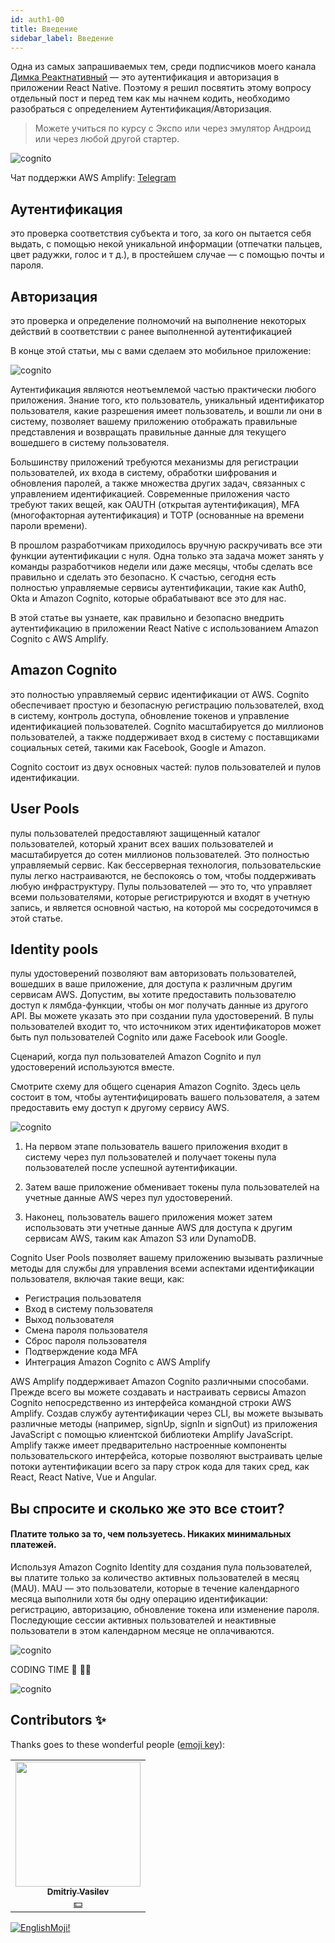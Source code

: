 ```yaml
---
id: auth1-00
title: Введение
sidebar_label: Введение
---
```


Одна из самых запрашиваемых тем, среди подписчиков моего канала [Димка Реактнативный](https://www.youtube.com/channel/UCOxewePwIQATdHTD3yZ2UZw) — это аутентификация и авторизация в приложении React Native. Поэтому я решил посвятить этому вопросу отдельный пост и перед тем как мы начнем кодить, необходимо разобраться с определением Аутентификация/Авторизация.

> Можете учиться по курсу с Экспо или через эмулятор Андроид или через любой другой стартер.

![cognito](/img/auth/01.png)

Чат поддержки AWS Amplify: [Telegram](https://teleg.run/awsamplify)

## Аутентификация

это проверка соответствия субъекта и того, за кого он пытается себя выдать, с помощью некой уникальной информации (отпечатки пальцев, цвет радужки, голос и т д.), в простейшем случае — с помощью почты и пароля.

## Авторизация

это проверка и определение полномочий на выполнение некоторых действий в соответствии с ранее выполненной аутентификацией

В конце этой статьи, мы с вами сделаем это мобильное приложение:

![cognito](/img/auth/00.png)

Аутентификация являются неотъемлемой частью практически любого приложения. Знание того, кто пользователь, уникальный идентификатор пользователя, какие разрешения имеет пользователь, и вошли ли они в систему, позволяет вашему приложению отображать правильные представления и возвращать правильные данные для текущего вошедшего в систему пользователя.

Большинству приложений требуются механизмы для регистрации пользователей, их входа в систему, обработки шифрования и обновления паролей, а также множества других задач, связанных с управлением идентификацией. Современные приложения часто требуют таких вещей, как OAUTH (открытая аутентификация), MFA (многофакторная аутентификация) и TOTP (основанные на времени пароли времени).

В прошлом разработчикам приходилось вручную раскручивать все эти функции аутентификации с нуля. Одна только эта задача может занять у команды разработчиков недели или даже месяцы, чтобы сделать все правильно и сделать это безопасно. К счастью, сегодня есть полностью управляемые сервисы аутентификации, такие как Auth0, Okta и Amazon Cognito, которые обрабатывают все это для нас.

В этой статье вы узнаете, как правильно и безопасно внедрить аутентификацию в приложении React Native с использованием Amazon Cognito с AWS Amplify.

## Amazon Cognito

это полностью управляемый сервис идентификации от AWS. Cognito обеспечивает простую и безопасную регистрацию пользователей, вход в систему, контроль доступа, обновление токенов и управление идентификацией пользователей. Cognito масштабируется до миллионов пользователей, а также поддерживает вход в систему с поставщиками социальных сетей, такими как Facebook, Google и Amazon.

Cognito состоит из двух основных частей: пулов пользователей и пулов идентификации.

## User Pools

пулы пользователей предоставляют защищенный каталог пользователей, который хранит всех ваших пользователей и масштабируется до сотен миллионов пользователей. Это полностью управляемый сервис. Как бессерверная технология, пользовательские пулы легко настраиваются, не беспокоясь о том, чтобы поддерживать любую инфраструктуру. Пулы пользователей — это то, что управляет всеми пользователями, которые регистрируются и входят в учетную запись, и является основной частью, на которой мы сосредоточимся в этой статье.

## Identity pools

пулы удостоверений позволяют вам авторизовать пользователей, вошедших в ваше приложение, для доступа к различным другим сервисам AWS. Допустим, вы хотите предоставить пользователю доступ к лямбда-функции, чтобы он мог получать данные из другого API. Вы можете указать это при создании пула удостоверений. В пулы пользователей входит то, что источником этих идентификаторов может быть пул пользователей Cognito или даже Facebook или Google.

Сценарий, когда пул пользователей Amazon Cognito и пул удостоверений используются вместе.

Смотрите схему для общего сценария Amazon Cognito. Здесь цель состоит в том, чтобы аутентифицировать вашего пользователя, а затем предоставить ему доступ к другому сервису AWS.

![cognito](/img/auth/auth00.png)

1. На первом этапе пользователь вашего приложения входит в систему через пул пользователей и получает токены пула пользователей после успешной аутентификации.

2. Затем ваше приложение обменивает токены пула пользователей на учетные данные AWS через пул удостоверений.

3. Наконец, пользователь вашего приложения может затем использовать эти учетные данные AWS для доступа к другим сервисам AWS, таким как Amazon S3 или DynamoDB.

Cognito User Pools позволяет вашему приложению вызывать различные методы для службы для управления всеми аспектами идентификации пользователя, включая такие вещи, как:

- Регистрация пользователя
- Вход в систему пользователя
- Выход пользователя
- Смена пароля пользователя
- Сброс пароля пользователя
- Подтверждение кода MFA
- Интеграция Amazon Cognito с AWS Amplify

AWS Amplify поддерживает Amazon Cognito различными способами. Прежде всего вы можете создавать и настраивать сервисы Amazon Cognito непосредственно из интерфейса командной строки AWS Amplify. Создав службу аутентификации через CLI, вы можете вызывать различные методы (например, signUp, signIn и signOut) из приложения JavaScript с помощью клиентской библиотеки Amplify JavaScript. Amplify также имеет предварительно настроенные компоненты пользовательского интерфейса, которые позволяют выстраивать целые потоки аутентификации всего за пару строк кода для таких сред, как React, React Native, Vue и Angular.

## Вы спросите и сколько же это все стоит?

#### Платите только за то, чем пользуетесь. Никаких минимальных платежей.

Используя Amazon Cognito Identity для создания пула пользователей, вы платите только за количество активных пользователей в месяц (MAU). MAU — это пользователи, которые в течение календарного месяца выполнили хотя бы одну операцию идентификации: регистрацию, авторизацию, обновление токена или изменение пароля. Последующие сессии активных пользователей и неактивные пользователи в этом календарном месяце не оплачиваются.

![cognito](/img/auth/auth01.png)

CODING TIME 🏼‍  👩🏻‍  

![cognito](https://media.giphy.com/media/836HiJc7pgzy8iNXCn/giphy.gif)

## Contributors ✨

Thanks goes to these wonderful people ([emoji key](https://allcontributors.org/docs/en/emoji-key)):

<table>
  <tr>
    <td align="center"><a href="https://fullstackserverless.github.io/"><img src="https://avatars0.githubusercontent.com/u/6774813?v=4?s=200" width="200px;" alt=""/><br /><sub><b>Dmitriy Vasilev</b></sub></a><br /> <a href="https://github.com/gHashTag/react-native-village/commits?author=gHashTag" title="Documentation">  </a><a href="#financial-gHashTag" title="Financial">💵</a></td>
  </tr>
</table>

[![EnglishMoji!](/img/logo/englishmoji.png)](https://link-to.app/xvh7Ush9kl)
